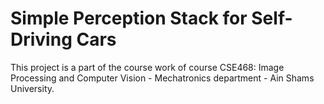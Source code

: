 # Simple Perception Stack for Self-Driving Cars
This project is a part of the course work of course CSE468: Image Processing and Computer Vision - Mechatronics department - Ain Shams University.
